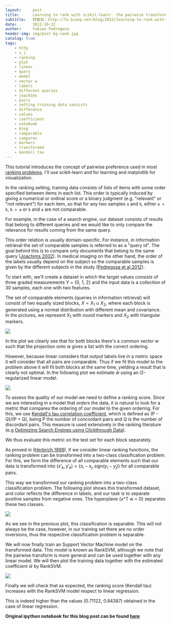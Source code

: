 ```yaml
---
layout:     post
title:      Learning to rank with scikit-learn： the pairwise transform
subtitle:   转载自：http://fa.bianp.net/blog/2012/learning-to-rank-with-scikit-learn-the-pairwise-transform/
date:       2012-10-22
author:     Fabian Pedregosa
header-img: img/post-bg-cook.jpg
catalog: true
tags:
    - http
    - x_i
    - ranking
    - plot
    - linear
    - query
    - model
    - vector w
    - labels
    - different queries
    - joachims
    - pairs
    - setting training data consists
    - difference
    - values
    - coefficient
    - notebook
    - blog
    - comparable
    - compares
    - markers
    - transformed
    - kendall tau
---
```


This tutorial introduces the concept of pairwise preference used in most [ranking problems](http://en.wikipedia.org/wiki/Learning_to_rank). I'll use scikit-learn and for learning and matplotlib for visualization.

In the ranking setting, training data consists of lists of items with some order specified between items in each list. This order is typically induced by giving a numerical or ordinal score or a binary judgment (e.g. "relevant" or "not relevant") for each item, so that for any two samples `a` and `b`, either `a < b`, `b > a` or `b` and `a` are not comparable.

For example, in the case of a search engine, our dataset consists of results that belong to different queries and we would like to only compare the relevance for results coming from the same query.

This order relation is usually domain-specific. For instance, in information retrieval the set of comparable samples is referred to as a "query id". The goal behind this is to compare only documents that belong to the same query ([Joachims 2002](http://dx.doi.org/10.1145/775047.775067)). In medical imaging on the other hand, the order of the labels usually depend on the subject so the comparable samples is given by the different subjects in the study ([Pedregosa et al 2012](http://hal.inria.fr/hal-00717990/en)).

To start with, we'll create a dataset in which the target values consists of three graded measurements Y = {0, 1, 2} and the input data is a collection of 30 samples, each one with two features.

The set of comparable elements (queries in information retrieval) will consist of two equally sized blocks, $X = X_1 \cup X_2$, where each block is generated using a normal distribution with different mean and covariance. In the pictures, we represent $X_1$ with round markers and $X_2$ with triangular markers.

![](http://fa.bianp.net/blog/static/uploads/2012/pairwise_transform_files/pairwise_transform_fig_00.png)


In the plot we clearly see that for both blocks there's a common vector w such that the projection onto w gives a list with the correct ordering.

However, because linear considers that output labels live in a metric space it will consider that all pairs are comparable. Thus if we fit this model to the problem above it will fit both blocks at the same time, yielding a result that is clearly not optimal. In the following plot we estimate $\hat{w}$ using an l2-regularized linear model.

![](http://fseoane.net/blog/static/uploads/2012/pairwise_transform_files/pairwise_transform_fig_01.png)


To assess the quality of our model we need to define a ranking score. Since we are interesting in a model that *orders* the data, it is natural to look for a metric that compares the ordering of our model to the given ordering. For this, we use [Kendall's tau correlation coefficient](http://en.wikipedia.org/wiki/Kendall_tau_rank_correlation_coefficient), which is defined as (P - Q)/(P + Q), being P the number of concordant pairs and Q is the number of discordant pairs. This measure is used extensively in the ranking literature (e.g [Optimizing Search Engines using Clickthrough Data](http://www.cs.cornell.edu/people/tj/publications/joachims_02c.pdf)).

We thus evaluate this metric on the test set for each block separately.

As proved in ([Herbrich 1999](http://www.mendeley.com/research/support-vector-learning-ordinal-regression)), if we consider linear ranking functions, the ranking problem can be transformed into a two-class classification problem. For this, we form the difference of all comparable elements such that our data is transformed into $(x'_k, y'_k) = (x_i - x_j, sign(y_i - y_j))$ for all comparable pairs.

This way we transformed our ranking problem into a two-class classification problem. The following plot shows this transformed dataset, and color reflects the difference in labels, and our task is to separate positive samples from negative ones. The hyperplane {x^T w = 0} separates these two classes.

![](http://fseoane.net/blog/static/uploads/2012/pairwise_transform_files/pairwise_transform_fig_02.png)


As we see in the previous plot, this classification is separable. This will not always be the case, however, in our training set there are no order inversions, thus the respective classification problem is separable.

We will now finally train an Support Vector Machine model on the transformed data.
This model is known as RankSVM, although we note that the pairwise transform is more general and can be used together with any linear model. We will then plot the training data together with the estimated coefficient $\hat{w}$ by RankSVM.

![](http://fseoane.net/blog/static/uploads/2012/pairwise_transform_files/pairwise_transform_fig_03.png)


Finally we will check that as expected, the ranking score (Kendall tau) increases with the RankSVM model respect to linear regression.

This is indeed higher than the values (0.71122, 0.84387) obtained in the case of linear regression.

**Original ipython notebook for this blog post can be found [here](https://github.com/fabianp/minirank/blob/master/notebooks/pairwise_transform.ipynb)**
